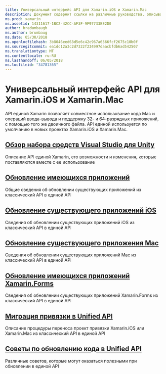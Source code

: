 ```yaml
---
title: Универсальный интерфейс API для Xamarin.iOS и Xamarin.Mac
description: Документ содержит ссылки на различные руководства, описывающие API единой Xamarin. Связанное содержимое общие сведения о единой API и описывается перенос существующих проектов.
ms.prod: xamarin
ms.assetid: 14311617-1BC2-42CC-AF3F-9F97733EE2D0
author: bradumbaugh
ms.author: brumbaug
ms.date: 05/30/2018
ms.openlocfilehash: 3b8046eed63d5e6c42c967a6366fcf2675c10b0f
ms.sourcegitcommit: ea1dc12a3c2d7322f234997daacbfdb6ad542507
ms.translationtype: MT
ms.contentlocale: ru-RU
ms.lasthandoff: 06/05/2018
ms.locfileid: "34781365"
---
```

# <a name="unified-api-for-xamarinios-and-xamarinmac"></a>Универсальный интерфейс API для Xamarin.iOS и Xamarin.Mac

API единой Xamarin позволяет совместное использование кода Mac и операций ввода-вывода и поддержку 32- и 64-разрядных приложений, с помощью того же двоичного файла. API единой используется по умолчанию в новых проектах Xamarin.iOS и Xamarin.Mac.

## <a name="overviewoverviewmd"></a>[Обзор набора средств Visual Studio для Unity](overview.md)

Описание API единой Xamarin, его возможности и изменения, которые поставляются вместе с ее использование

## <a name="update-existing-appsupdating-appsmd"></a>[Обновление имеющихся приложений](updating-apps.md)

Общие сведения об обновлении существующих приложений из классический API в единой API

## <a name="updating-existing-ios-appsupdating-ios-appsmd"></a>[Обновление существующего приложений iOS](updating-ios-apps.md)

Сведения об обновлении существующих приложений iOS из классический API в единой API

## <a name="updating-existing-mac-appsupdating-mac-appsmd"></a>[Обновление существующего приложения Mac](updating-mac-apps.md)

Сведения об обновлении существующих приложений Mac из классический API в единой API

## <a name="update-existing-xamarinforms-appsupdating-xamarin-forms-appsmd"></a>[Обновление имеющихся приложений Xamarin.Forms](updating-xamarin-forms-apps.md)

Сведения об обновлении существующих приложений Xamarin.Forms из классический API в единой API

## <a name="migrating-a-binding-to-the-unified-apiupdate-bindingmd"></a>[Миграция привязки в Unified API](update-binding.md)

Описание процедуры переноса проект привязки Xamarin.iOS или Xamarin.Mac из классический API в единой API

## <a name="tips-for-updating-code-to-the-unified-apiupdating-tipsmd"></a>[Советы по обновлению кода в Unified API](updating-tips.md)

Различные советов, которые могут оказаться полезными при обновлении в единой API

